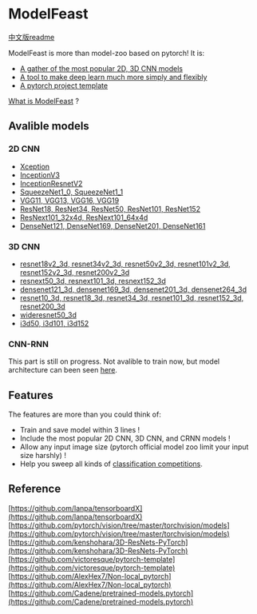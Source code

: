 # ModelFeast
[中文版readme](https://github.com/daili0015/ModelFeast/blob/master/README_cn.md)

ModelFeast is more than model-zoo based on pytorch!
It is:
- [A gather of the most popular 2D, 3D CNN models](https://github.com/daili0015/ModelFeast/blob/master/tutorials/ModelZoo.md)
- [A tool to make deep learn much more simply and flexibly](https://github.com/daili0015/ModelFeast/blob/master/tutorials/Scaffold.md)
- [A pytorch project template](https://github.com/daili0015/ModelFeast/blob/master/tutorials/template.md)

[What is ModelFeast](https://github.com/daili0015/ModelFeast/blob/master/tutorials/what'sit.md) ?


## Avalible models
### 2D CNN
- [Xception](https://github.com/daili0015/ModelFeast/blob/master/models/classifiers/xception.py)
- [InceptionV3](https://github.com/daili0015/ModelFeast/blob/master/models/classifiers/inception.py)
- [InceptionResnetV2](https://github.com/daili0015/ModelFeast/blob/master/models/classifiers/inceptionresnetv2.py)
- [SqueezeNet1_0, SqueezeNet1_1](https://github.com/daili0015/ModelFeast/blob/master/models/classifiers/squeezenet.py)
- [VGG11,  VGG13, VGG16, VGG19](https://github.com/daili0015/ModelFeast/blob/master/models/classifiers/vgg.py)
- [ResNet18, ResNet34, ResNet50, ResNet101, ResNet152](https://github.com/daili0015/ModelFeast/blob/master/models/classifiers/resnet.py)
- [ResNext101_32x4d, ResNext101_64x4d](https://github.com/daili0015/ModelFeast/blob/master/models/classifiers/resnext.py)
- [DenseNet121, DenseNet169, DenseNet201, DenseNet161](https://github.com/daili0015/ModelFeast/blob/master/models/classifiers/densenet.py)

### 3D CNN
- [resnet18v2_3d, resnet34v2_3d, resnet50v2_3d, resnet101v2_3d, resnet152v2_3d, resnet200v2_3d](https://github.com/daili0015/ModelFeast/blob/master/models/StereoCNN/resnetv2.py)
- [resnext50_3d, resnext101_3d, resnext152_3d](https://github.com/daili0015/ModelFeast/blob/master/models/StereoCNN/resnext.py)
- [densenet121_3d, densenet169_3d, densenet201_3d, densenet264_3d](https://github.com/daili0015/ModelFeast/blob/master/models/StereoCNN/densenet.py)
- [resnet10_3d, resnet18_3d, resnet34_3d, resnet101_3d, resnet152_3d, resnet200_3d](https://github.com/daili0015/ModelFeast/blob/master/models/StereoCNN/resnet.py)
- [wideresnet50_3d](https://github.com/daili0015/ModelFeast/blob/master/models/StereoCNN/wideresnet.py)
- [i3d50, i3d101, i3d152](https://github.com/daili0015/ModelFeast/blob/master/models/StereoCNN/i3d.py)

### CNN-RNN
This part is still on progress. Not avalible to train now, but model architecture can been seen [here](https://github.com/daili0015/ModelFeast/blob/master/models/CRNN/CRNN_module.py).

## Features
The features are more than you could think of:
- Train and save model within 3 lines !
- Include the most popular 2D CNN, 3D CNN, and CRNN models !
-  Allow any input image size (pytorch official model zoo limit your input size harshly) !
- Help you sweep all kinds of [classification competitions](https://github.com/daili0015/ModelFeast/blob/master/tutorials/ModelZoo.md#2-3d-convolutional-neural-network).

## Reference
[https://github.com/lanpa/tensorboardX](https://github.com/lanpa/tensorboardX)
[https://github.com/pytorch/vision/tree/master/torchvision/models](https://github.com/pytorch/vision/tree/master/torchvision/models)
[https://github.com/kenshohara/3D-ResNets-PyTorch](https://github.com/kenshohara/3D-ResNets-PyTorch)
[https://github.com/victoresque/pytorch-template](https://github.com/victoresque/pytorch-template)
[https://github.com/AlexHex7/Non-local_pytorch](https://github.com/AlexHex7/Non-local_pytorch)
[https://github.com/Cadene/pretrained-models.pytorch](https://github.com/Cadene/pretrained-models.pytorch)